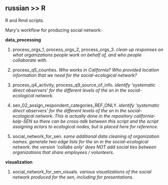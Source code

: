 ## russian >> R

R and Rmd scripts.

Mary's workflow for producing social network: 

**data_processing**

1. process_orgs_1, process_orgs_2, process_orgs_3. *clean up responses on what organizations people work on behalf of, and who people collaborate with.*

2. process_q5_counties. *Who works in California? Who provided location information that we need for the social-ecological network?* 

3. process_q4_activity, process_q9_source_of_info. *identify 'systematic direct observers' for the different levels of the sn in the social-ecological network.*

4. sen_02_assign_respondent_categories_REF_ONLY. *identify 'systematic direct observers' for the different levels of the sn in the social-ecological network. This is actually done in the repository california-kelp-SEN so there can be cross-talk between this script and the script assigning actors to ecological nodes, but is placed here for reference.*

5. social_network_for_sen. *some additional data cleaning of organization names. generate two edge lists for the sn in the social-ecological network. the version 'collabs only' does NOT add social ties between organizations that share employees / volunteers.*

**visualization**

1. social_network_for_sen_visuals. *various visualizations of the social network produced for the sen, including for presentations.*